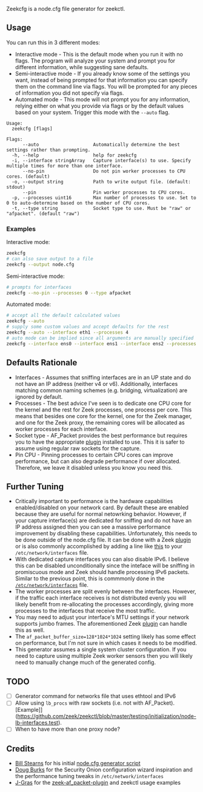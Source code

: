 Zeekcfg is a node.cfg file generator for zeekctl.

## Usage

You can run this in 3 different modes:
* Interactive mode - This is the default mode when you run it with no flags. The program will analyze your system and prompt you for different information, while suggesting sane defaults.
* Semi-interactive mode - If you already know some of the settings you want, instead of being prompted for that information you can specify them on the command line via flags. You will be prompted for any pieces of information you did not specify via flags.
* Automated mode - This mode will not prompt you for any information, relying either on what you provide via flags or by the default values based on your system. Trigger this mode with the `--auto` flag.

```
Usage:
  zeekcfg [flags]

Flags:
      --auto                    Automatically determine the best settings rather than prompting.
  -h, --help                    help for zeekcfg
  -i, --interface stringArray   Capture interface(s) to use. Specify multiple times for more than one interface.
      --no-pin                  Do not pin worker processes to CPU cores. (default)
  -o, --output string           Path to write output file. (default: stdout)
      --pin                     Pin worker processes to CPU cores.
  -p, --processes uint16        Max number of processes to use. Set to 0 to auto-determine based on the number of CPU cores.
  -t, --type string             Socket type to use. Must be "raw" or "afpacket". (default "raw")
```

### Examples

Interactive mode:
```bash
zeekcfg
# can also save output to a file
zeekcfg --output node.cfg
```

Semi-interactive mode:
```bash
# prompts for interfaces
zeekcfg --no-pin --processes 0 --type afpacket
```

Automated mode:
```bash
# accept all the default calculated values
zeekcfg --auto
# supply some custom values and accept defaults for the rest
zeekcfg --auto --interface eth1 --processes 4
# auto mode can be implied since all arguments are manually specified
zeekcfg --interface ens0 --interface ens1 --interface ens2 --processes 30 --pin --type afpacket
```

## Defaults Rationale

* Interfaces - Assumes that sniffing interfaces are in an UP state and do not have an IP address (neither v4 or v6). Additionally, interfaces matching common naming schemes (e.g. bridging, virtualization) are ignored by default.
* Processes - The best advice I've seen is to dedicate one CPU core for the kernel and the rest for Zeek processes, one process per core. This means that besides one core for the kernel, one for the Zeek manager, and one for the Zeek proxy, the remaining cores will be allocated as worker processes for each interface.
* Socket type - AF_Packet provides the best performance but requires you to have the appropriate [plugin](https://github.com/J-Gras/zeek-af_packet-plugin) installed to use. This it is safer to assume using regular raw sockets for the capture.
* Pin CPU - Pinning processes to certain CPU cores can improve performance, but can also degrade performance if over allocated. Therefore, we leave it disabled unless you know you need this.

## Further Tuning

* Critically important to performance is the hardware capabilities enabled/disabled on your network card. By default these are enabled because they are useful for normal netowrking behavior. However, if your capture interface(s) are dedicated for sniffing and do not have an IP address assigned then you can see a massive performance improvement by disabling these capabilities. Unfortunately, this needs to be done outside of the node.cfg file. It can be done with a Zeek [plugin](https://github.com/ncsa/bro-interface-setup) or is also commonly accomplished by adding a line like [this](https://github.com/Security-Onion-Solutions/securityonion-setup/blob/8a729d389338fbeb770a817b3b7c93fbb4dd4f72/bin/sosetup-network#L443) to your `/etc/network/interfaces` file.
* With dedicated capture interfaces you can also disable IPv6. I believe this can be disabled unconditionally since the inteface will be sniffing in promiscuous mode and Zeek should handle processing IPv6 packets. Similar to the previous point, this is commmonly done in the [`/etc/network/interfaces`](https://github.com/Security-Onion-Solutions/securityonion-setup/blob/8a729d389338fbeb770a817b3b7c93fbb4dd4f72/bin/sosetup-network#L444) file.
* The worker processes are split evenly between the interfaces. However, if the traffic each interface receives is not distributed evenly you will likely benefit from re-allocating the processes accordingly, giving more processes to the interfaces that receive the most traffic.
* You may need to adjust your interface's MTU settings if your network supports jumbo frames. The aforementioned Zeek [plugin](https://github.com/ncsa/bro-interface-setup) can handle this as well.
* The `af_packet_buffer_size=128*1024*1024` setting likely has some effect on performance, but I'm not sure in which cases it needs to be modified.
* This generator assumes a single system cluster configuration. If you need to capture using multiple Zeek worker sensors then you will likely need to manually change much of the generated config.

## TODO

- [ ] Generator command for networks file that uses ethtool and IPv6
- [ ] Allow using `lb_procs` with raw sockets (i.e. not with AF_Packet). [Example]](https://github.com/zeek/zeekctl/blob/master/testing/initialization/node-lb-interfaces.test).
- [ ] When to have more than one proxy node?

## Credits

- [Bill Stearns](https://github.com/william-stearns) for his initial [node.cfg generator script](https://github.com/activecm/bro-install/blob/master/gen-node-cfg.sh)
- [Doug Burks](https://github.com/dougburks) for the Security Onion configuration wizard inspiration and the performance tuning tweaks in `/etc/network/interfaces`
- [J-Gras](https://github.com/J-Gras) for the [zeek-af_packet-plugin](https://github.com/J-Gras/zeek-af_packet-plugin#usage-with-zeekctl) and zeekctl usage examples

